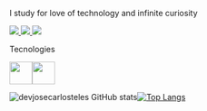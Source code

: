 I study for love of technology and infinite curiosity

 <a href="https://api.whatsapp.com/send?phone=5511992407129&text=Olá%code,%20tudo%20bem?" alt="WhatsApp">
  <img src="https://img.shields.io/badge/-WhatsApp-3CB371?style=flat-square&labelColor=3CB371&logo=whatsapp&logoColor=white"/>
</a>
<a href="https://www.facebook.com/josecarlos.teles.33/" alt="Facebook">
  <img src="https://img.shields.io/badge/-Facebook-4169E1?style=flat-square&labelColor=4169E1&logo=facebook&logoColor=white&link=https://www.facebook.com/"/>
</a>
<a href="https://www.instagram.com/j0se_n3t0" alt="Instagram">
  <img src="https://img.shields.io/badge/-Instagram-DF0174?style=flat-square&labelColor=DF0174&logo=instagram&logoColor=white&link=https://www.instagram.com/"/>
</a>

Tecnologies

<div style='display: flex'>
<img width='40px' src="https://media-public.canva.com/MADnAwcGFgU/1/thumbnail_large.png" />
<img width='40px' src="https://media-public.canva.com/MADnA5ypSrY/1/thumbnail_large.png" />
</div>

<div style='display: flex'>
 
 ![devjosecarlosteles GitHub stats](https://github-readme-stats.vercel.app/api?username=devjosecarlosteles&show_icons=true&theme=radical)

 [![Top Langs](https://github-readme-stats.vercel.app/api/top-langs/?username=devjosecarlosteles&langs_count=8)](https://github.com/devjosecarlosteles/github-readme-stats)

 </div>
